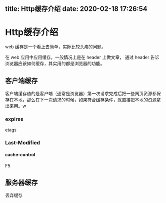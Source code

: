 title: Http缓存介绍
date: 2020-02-18 17:26:54
---

# Http缓存介绍

web 缓存是一个看上去简单，实际比较头疼的问题。

在 web 应用中应用缓存，一般情况上是在 header 上做文章， 通过 header 告诉浏览器应该如何缓存，其实用的都是浏览器的功能。

## 客户端缓存
客户端缓存值的是客户端（通常是浏览器）第一次请求完成后把一些网页资源都保存在本地，那么在下一次请求的时候，如果符合缓存条件，就直接把本地的资源拿出来用。w

### expires

etags

### Last-Modified



#### cache-control




F5

## 服务器缓存


丢弃缓存